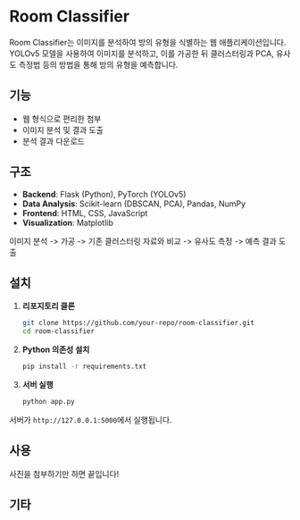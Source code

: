 # Room Classifier

Room Classifier는 이미지를 분석하여 방의 유형을 식별하는 웹 애플리케이션입니다. YOLOv5 모델을 사용하여 이미지를 분석하고, 이를 가공한 뒤 클러스터링과 PCA, 유사도 측정법 등의 방법을 통해 방의 유형을 예측합니다.

## 기능

- 웹 형식으로 편리한 첨부
- 이미지 분석 및 결과 도출
- 분석 결과 다운로드

## 구조

- **Backend**: Flask (Python), PyTorch (YOLOv5)
- **Data Analysis**: Scikit-learn (DBSCAN, PCA), Pandas, NumPy
- **Frontend**: HTML, CSS, JavaScript
- **Visualization**: Matplotlib

이미지 분석 -> 가공 -> 기존 클러스터링 자료와 비교 -> 유사도 측정 -> 예측 결과 도출

## 설치

1. **리포지토리 클론**

   ```bash
   git clone https://github.com/your-repo/room-classifier.git
   cd room-classifier
   ```

2. **Python 의존성 설치**

   ```bash
   pip install -r requirements.txt
   ```

3. **서버 실행**

   ```bash
   python app.py
   ```

서버가 `http://127.0.0.1:5000`에서 실행됩니다.

## 사용

사진을 첨부하기만 하면 끝입니다!

## 기타
